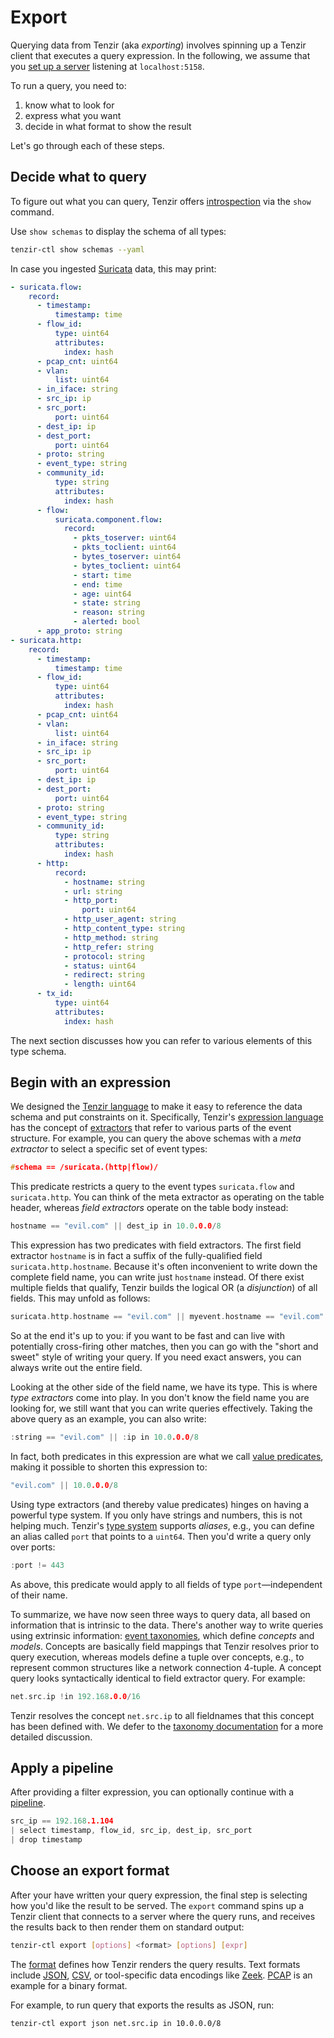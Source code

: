 # Export

Querying data from Tenzir (aka *exporting*) involves spinning up a Tenzir client
that executes a query expression. In the following, we assume that you [set up a
server](../run/README.md) listening at `localhost:5158`.

To run a query, you need to:

1. know what to look for
2. express what you want
3. decide in what format to show the result

Let's go through each of these steps.

## Decide what to query

To figure out what you can query, Tenzir offers
[introspection](../introspect/README.md) via the `show` command.

Use `show schemas` to display the schema of all types:

```bash
tenzir-ctl show schemas --yaml
```

In case you ingested [Suricata](../../formats/suricata.md) data, this
may print:

```yaml
- suricata.flow:
    record:
      - timestamp:
          timestamp: time
      - flow_id:
          type: uint64
          attributes:
            index: hash
      - pcap_cnt: uint64
      - vlan:
          list: uint64
      - in_iface: string
      - src_ip: ip
      - src_port:
          port: uint64
      - dest_ip: ip
      - dest_port:
          port: uint64
      - proto: string
      - event_type: string
      - community_id:
          type: string
          attributes:
            index: hash
      - flow:
          suricata.component.flow:
            record:
              - pkts_toserver: uint64
              - pkts_toclient: uint64
              - bytes_toserver: uint64
              - bytes_toclient: uint64
              - start: time
              - end: time
              - age: uint64
              - state: string
              - reason: string
              - alerted: bool
      - app_proto: string
- suricata.http:
    record:
      - timestamp:
          timestamp: time
      - flow_id:
          type: uint64
          attributes:
            index: hash
      - pcap_cnt: uint64
      - vlan:
          list: uint64
      - in_iface: string
      - src_ip: ip
      - src_port:
          port: uint64
      - dest_ip: ip
      - dest_port:
          port: uint64
      - proto: string
      - event_type: string
      - community_id:
          type: string
          attributes:
            index: hash
      - http:
          record:
            - hostname: string
            - url: string
            - http_port:
                port: uint64
            - http_user_agent: string
            - http_content_type: string
            - http_method: string
            - http_refer: string
            - protocol: string
            - status: uint64
            - redirect: string
            - length: uint64
      - tx_id:
          type: uint64
          attributes:
            index: hash
```

The next section discusses how you can refer to various elements of this type
schema.

## Begin with an expression

We designed the [Tenzir language](../../language.md) to make it
easy to reference the data schema and put constraints on it. Specifically,
Tenzir's [expression language](../../language/expressions.md) has the
concept of [extractors](../../language/expressions.md#extractors)
that refer to various parts of the event structure. For example, you can query
the above schemas with a *meta extractor* to select a specific set of event
types:

```c
#schema == /suricata.(http|flow)/
```

This predicate restricts a query to the event types `suricata.flow` and
`suricata.http`. You can think of the meta extractor as operating on the table
header, whereas *field extractors* operate on the table body instead:

```c
hostname == "evil.com" || dest_ip in 10.0.0.0/8
```

This expression has two predicates with field extractors. The first field
extractor `hostname` is in fact a suffix of the fully-qualified field
`suricata.http.hostname`. Because it's often inconvenient to write down the
complete field name, you can write just `hostname` instead. Of there exist
multiple fields that qualify, Tenzir builds the logical OR (a *disjunction*) of
all fields. This may unfold as follows:

```c
suricata.http.hostname == "evil.com" || myevent.hostname == "evil.com" || ...
```

So at the end it's up to you: if you want to be fast and can live with
potentially cross-firing other matches, then you can go with the "short and
sweet" style of writing your query. If you need exact answers, you can always
write out the entire field.

Looking at the other side of the field name, we have its type. This is where
*type extractors* come into play. In you don't know the field name you are
looking for, we still want that you can write queries effectively. Taking the
above query as an example, you can also write:

```c
:string == "evil.com" || :ip in 10.0.0.0/8
```

In fact, both predicates in this expression are what we call [value
predicates](../../language/expressions.md#value-predicates), making
it possible to shorten this expression to:

```c
"evil.com" || 10.0.0.0/8
```

Using type extractors (and thereby value predicates) hinges on having
a powerful type system. If you only have strings and numbers, this is not
helping much. Tenzir's [type system](../../data-model/type-system.md)
supports *aliases*, e.g., you can define an alias called `port` that points to a
`uint64`. Then you'd write a query only over ports:

```c
:port != 443
```

As above, this predicate would apply to all fields of type `port`—independent of
their name.

To summarize, we have now seen three ways to query data, all based on
information that is intrinsic to the data. There's another way to write queries
using extrinsic information: [event taxonomies][taxonomies], which define
*concepts* and *models*. Concepts are basically field mappings that Tenzir
resolves prior to query execution, whereas models define a tuple over concepts,
e.g., to represent common structures like a network connection 4-tuple. A
concept query looks syntactically identical to field extractor query. For
example:

```c
net.src.ip !in 192.168.0.0/16
```

Tenzir resolves the concept `net.src.ip` to all fieldnames that this concept has
been defined with. We defer to the [taxonomy documentation][taxonomies] for a
more detailed discussion.

[taxonomies]: ../../data-model/taxonomies.md

## Apply a pipeline

After providing a filter expression, you can optionally continue with a
[pipeline](../../language/pipelines.md).

```cpp
src_ip == 192.168.1.104
| select timestamp, flow_id, src_ip, dest_ip, src_port
| drop timestamp
```

## Choose an export format

After your have written your query expression, the final step is selecting how
you'd like the result to be served. The `export` command spins up a Tenzir
client that connects to a server where the query runs, and receives the results
back to then render them on standard output:

```bash
tenzir-ctl export [options] <format> [options] [expr]
```

The [format](../../formats.md) defines how Tenzir renders the
query results. Text formats include [JSON](../../formats/json.md),
[CSV](../../formats/csv.md), or tool-specific data encodings like
[Zeek](../../formats/zeek-tsv.md).
[PCAP](../../formats/pcap.md) is an example for a binary format.

For example, to run query that exports the results as JSON, run:

```bash
tenzir-ctl export json net.src.ip in 10.0.0.0/8
```
